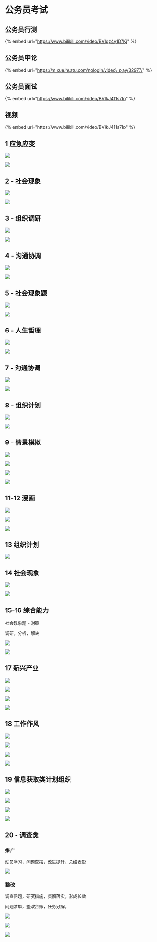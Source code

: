 # 公务员考试

## 公务员行测

{% embed url="https://www.bilibili.com/video/BV1gz4y1D7Kj" %}

## 公务员申论

{% embed url="https://m.xue.huatu.com/nologin/video\_play/32977/" %}

## 公务员面试

{% embed url="https://www.bilibili.com/video/BV1kJ411s71p" %}

## 视频 <a id="1-ying-ji-ying-bian"></a>

{% embed url="https://www.bilibili.com/video/BV1kJ411s71p" %}

## 1 应急应变 <a id="1-ying-ji-ying-bian"></a>

![](../.gitbook/assets/ping-mu-kuai-zhao-20210417-xia-wu-6.26.23.png)

![](../.gitbook/assets/ping-mu-kuai-zhao-20210417-xia-wu-6.27.36%20%281%29.png)

## 2 - 社会现象 <a id="2-she-hui-xian-xiang"></a>

![](../.gitbook/assets/ping-mu-kuai-zhao-20210417-xia-wu-6.29.53.png)

![](../.gitbook/assets/ping-mu-kuai-zhao-20210417-xia-wu-6.31.55.png)

## 3 - 组织调研 <a id="3-zu-zhi-tiao-yan"></a>

![](../.gitbook/assets/ping-mu-kuai-zhao-20210417-xia-wu-6.35.41.png)

![](../.gitbook/assets/ping-mu-kuai-zhao-20210417-xia-wu-6.38.05.png)

## 4 - 沟通协调 <a id="4-gou-tong-xie-tiao"></a>

![](../.gitbook/assets/ping-mu-kuai-zhao-20210417-xia-wu-6.39.20.png)

![](../.gitbook/assets/ping-mu-kuai-zhao-20210417-xia-wu-6.40.45.png)

## 5 - 社会现象题 <a id="5-she-hui-xian-xiang-ti"></a>

![](../.gitbook/assets/ping-mu-kuai-zhao-20210417-xia-wu-6.42.09.png)

![](../.gitbook/assets/ping-mu-kuai-zhao-20210417-xia-wu-6.42.44.png)

## 6 - 人生哲理 <a id="6-ren-sheng-zhe-li"></a>

![](../.gitbook/assets/ping-mu-kuai-zhao-20210418-xia-wu-6.07.44.png)

![](../.gitbook/assets/ping-mu-kuai-zhao-20210418-xia-wu-6.13.49.png)

## 7 - 沟通协调 <a id="1516-zong-he-neng-li"></a>

![](../.gitbook/assets/ping-mu-kuai-zhao-20210418-xia-wu-6.16.11.png)

![](../.gitbook/assets/ping-mu-kuai-zhao-20210418-xia-wu-6.20.15.png)

## 8 - 组织计划

![](../.gitbook/assets/ping-mu-kuai-zhao-20210418-xia-wu-6.27.55.png)

![](../.gitbook/assets/ping-mu-kuai-zhao-20210418-xia-wu-6.28.05.png)

## 9 - 情景模拟

![](../.gitbook/assets/ping-mu-kuai-zhao-20210418-xia-wu-6.29.38.png)

![](../.gitbook/assets/ping-mu-kuai-zhao-20210418-xia-wu-6.31.19.png)

![](../.gitbook/assets/ping-mu-kuai-zhao-20210418-xia-wu-6.33.35.png)

![](../.gitbook/assets/ping-mu-kuai-zhao-20210418-xia-wu-6.40.01.png)

## 11-12 漫画 <a id="1516-zong-he-neng-li"></a>

![](../.gitbook/assets/ping-mu-kuai-zhao-20210418-xia-wu-6.57.44.png)

![](../.gitbook/assets/ping-mu-kuai-zhao-20210418-xia-wu-6.59.08.png)

![](../.gitbook/assets/ping-mu-kuai-zhao-20210418-xia-wu-7.02.54.png)

## 13 组织计划

![](../.gitbook/assets/ping-mu-kuai-zhao-20210418-xia-wu-7.10.05.png)

## 14 社会现象

![](../.gitbook/assets/ping-mu-kuai-zhao-20210418-xia-wu-7.14.25.png)

![](../.gitbook/assets/ping-mu-kuai-zhao-20210418-xia-wu-7.22.00.png)

## 15-16 综合能力 <a id="1516-zong-he-neng-li"></a>

社会现象题 - 对策‌

调研，分析，解决‌

![](../.gitbook/assets/ping-mu-kuai-zhao-20210408-xia-wu-6.05.50.png)

![](../.gitbook/assets/ping-mu-kuai-zhao-20210417-xia-wu-5.54.37.png)

## 17 新兴产业 <a id="17-xin-xing-chan-ye"></a>

![](https://gblobscdn.gitbook.com/assets%2F-MYUDnCzDVdyHgE2Xs8O%2F-MYUDpJaKBNgc5xA1Lyu%2F-MYUFrlr5DLDeI0quHOW%2F%E5%B1%8F%E5%B9%95%E5%BF%AB%E7%85%A7%202021-03-31%20%E4%B8%8B%E5%8D%883.41.38.png?alt=media&token=1bb8f136-9110-409e-b2f1-d728f8275ac6)

![](../.gitbook/assets/ping-mu-kuai-zhao-20210417-xia-wu-6.00.50.png)

![](https://gblobscdn.gitbook.com/assets%2F-MYUDnCzDVdyHgE2Xs8O%2F-MYUDpJaKBNgc5xA1Lyu%2F-MYUGvq5pHNWOQpXW9WM%2F%E5%B1%8F%E5%B9%95%E5%BF%AB%E7%85%A7%202021-04-17%20%E4%B8%8B%E5%8D%886.01.42.png?alt=media&token=48bcab15-89b1-4e71-83b4-14a2aec03b06)

![](../.gitbook/assets/ping-mu-kuai-zhao-20210417-xia-wu-6.02.41.png)

## 18 工作作风 <a id="18-gong-zuo-zuo-feng"></a>

![](https://gblobscdn.gitbook.com/assets%2F-MYUDnCzDVdyHgE2Xs8O%2F-MYUDpJaKBNgc5xA1Lyu%2F-MYUHdjwyspQWm2zHAfH%2F%E5%B1%8F%E5%B9%95%E5%BF%AB%E7%85%A7%202021-04-17%20%E4%B8%8B%E5%8D%886.04.52.png?alt=media&token=a1ecc6e1-3d51-4ebf-be47-4bea49e734f5)

![](https://gblobscdn.gitbook.com/assets%2F-MYUDnCzDVdyHgE2Xs8O%2F-MYUDpJaKBNgc5xA1Lyu%2F-MYUHzVHeKWki3DdPc7J%2F%E5%B1%8F%E5%B9%95%E5%BF%AB%E7%85%A7%202021-04-17%20%E4%B8%8B%E5%8D%886.06.10.png?alt=media&token=a58c9402-e6bd-420a-a8c0-598c02344ddd)

![](../.gitbook/assets/ping-mu-kuai-zhao-20210417-xia-wu-6.07.00.png)

![](https://gblobscdn.gitbook.com/assets%2F-MYUDnCzDVdyHgE2Xs8O%2F-MYUDpJaKBNgc5xA1Lyu%2F-MYUIPmp3DJ6WQSiwveC%2F%E5%B1%8F%E5%B9%95%E5%BF%AB%E7%85%A7%202021-04-17%20%E4%B8%8B%E5%8D%886.08.11.png?alt=media&token=298de992-159d-4b73-adf3-99e9d92672e8)

## 19 信息获取类计划组织 <a id="19-xin-xi-huo-qu-lei-ji-hua-zu-zhi"></a>

![](https://gblobscdn.gitbook.com/assets%2F-MYUDnCzDVdyHgE2Xs8O%2F-MYUDpJaKBNgc5xA1Lyu%2F-MYUJ-BJN2En-0n_CcKj%2F%E5%B1%8F%E5%B9%95%E5%BF%AB%E7%85%A7%202021-04-17%20%E4%B8%8B%E5%8D%886.10.48.png?alt=media&token=7ac7770d-7581-418e-97b8-384f51286d42)

![](../.gitbook/assets/ping-mu-kuai-zhao-20210417-xia-wu-6.11.58.png)

![](https://gblobscdn.gitbook.com/assets%2F-MYUDnCzDVdyHgE2Xs8O%2F-MYUDpJaKBNgc5xA1Lyu%2F-MYUJXQbsoU4vmPH8mbP%2F%E5%B1%8F%E5%B9%95%E5%BF%AB%E7%85%A7%202021-04-17%20%E4%B8%8B%E5%8D%886.13.08.png?alt=media&token=609e1781-37a6-48c2-9b57-5a4379d0e0d3)

![](../.gitbook/assets/ping-mu-kuai-zhao-20210417-xia-wu-6.14.20.png)

## 20 - 调查类 <a id="20-tiao-cha-lei"></a>

### 推广 <a id="tui-guang"></a>

动员学习，问题查摆，改进提升，总结表彰‌

![](https://gblobscdn.gitbook.com/assets%2F-MYUDnCzDVdyHgE2Xs8O%2F-MYUDpJaKBNgc5xA1Lyu%2F-MYUKN8nNbSqXPr2fyX-%2F%E5%B1%8F%E5%B9%95%E5%BF%AB%E7%85%A7%202021-04-17%20%E4%B8%8B%E5%8D%886.16.46.png?alt=media&token=b5cac4cf-0a3e-4436-839b-a66801022774)

### 整改 <a id="zheng-gai"></a>

调查问题，研究措施，贯彻落实，形成长效‌

问题清单，整改台账，任务分解，

![](https://gblobscdn.gitbook.com/assets%2F-MYUDnCzDVdyHgE2Xs8O%2F-MYUDpJaKBNgc5xA1Lyu%2F-MYUG-RT_CVyd1xfWUa6%2F%E5%B1%8F%E5%B9%95%E5%BF%AB%E7%85%A7%202021-04-02%20%E4%B8%8B%E5%8D%8812.51.00.png?alt=media&token=1718ae42-c0be-4797-b78a-e6e1ea48952b)

![](https://gblobscdn.gitbook.com/assets%2F-MYUDnCzDVdyHgE2Xs8O%2F-MYUDpJaKBNgc5xA1Lyu%2F-MYUFjmwRdQDuuYXFySi%2F%E5%B1%8F%E5%B9%95%E5%BF%AB%E7%85%A7%202021-04-02%20%E4%B8%8B%E5%8D%885.41.50.png?alt=media&token=973fc53d-6d0d-40cd-adf9-c2eaadba19e5)

![](https://gblobscdn.gitbook.com/assets%2F-MYUDnCzDVdyHgE2Xs8O%2F-MYUDpJaKBNgc5xA1Lyu%2F-MYUG8SMkqYNeKXxxqoQ%2F%E5%B1%8F%E5%B9%95%E5%BF%AB%E7%85%A7%202021-04-02%20%E4%B8%8B%E5%8D%886.08.32.png?alt=media&token=a36dfc25-add3-4e3c-950c-ef7eb3849327)

